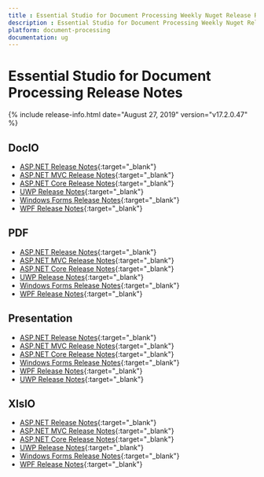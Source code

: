 ```yaml
---
title : Essential Studio for Document Processing Weekly Nuget Release Release Notes  
description : Essential Studio for Document Processing Weekly Nuget Release Release Notes  
platform: document-processing
documentation: ug
---
```


# Essential Studio for Document Processing  Release Notes  

{% include release-info.html date="August 27, 2019" version="v17.2.0.47" %} 

## DocIO

* [ASP.NET Release Notes](/aspnet/release-notes/v17.2.0.47#docio){:target="_blank"}
* [ASP.NET MVC Release Notes](/aspnetmvc/release-notes/v17.2.0.47#docio){:target="_blank"}
* [ASP.NET Core Release Notes](/aspnet-core/release-notes/v17.2.0.47#docio){:target="_blank"}
* [UWP Release Notes](/uwp/release-notes/v17.2.0.47#docio){:target="_blank"}
* [Windows Forms Release Notes](/windowsforms/release-notes/v17.2.0.47#docio){:target="_blank"}
* [WPF Release Notes](/wpf/release-notes/v17.2.0.47#docio){:target="_blank"}


## PDF

* [ASP.NET Release Notes](/aspnet/release-notes/v17.2.0.47#pdf){:target="_blank"}
* [ASP.NET MVC Release Notes](/aspnetmvc/release-notes/v17.2.0.47#pdf){:target="_blank"}
* [ASP.NET Core Release Notes](/aspnet-core/release-notes/v17.2.0.47#pdf){:target="_blank"}
* [UWP Release Notes](/uwp/release-notes/v17.2.0.47#pdf){:target="_blank"}
* [Windows Forms Release Notes](/windowsforms/release-notes/v17.2.0.47#pdf){:target="_blank"}
* [WPF Release Notes](/wpf/release-notes/v17.2.0.47#pdf){:target="_blank"}


## Presentation

* [ASP.NET Release Notes](/aspnet/release-notes/v17.2.0.47#presentation){:target="_blank"}
* [ASP.NET MVC Release Notes](/aspnetmvc/release-notes/v17.2.0.47#presentation){:target="_blank"}
* [ASP.NET Core Release Notes](/aspnet-core/release-notes/v17.2.0.47#presentation){:target="_blank"}
* [Windows Forms Release Notes](/windowsforms/release-notes/v17.2.0.47#presentation){:target="_blank"}
* [WPF Release Notes](/wpf/release-notes/v17.2.0.47#presentation){:target="_blank"}
* [UWP Release Notes](/uwp/release-notes/v17.2.0.47#presentation){:target="_blank"}


## XlsIO

* [ASP.NET Release Notes](/aspnet/release-notes/v17.2.0.47#xlsio){:target="_blank"}
* [ASP.NET MVC Release Notes](/aspnetmvc/release-notes/v17.2.0.47#xlsio){:target="_blank"}
* [ASP.NET Core Release Notes](/aspnet-core/release-notes/v17.2.0.47#xlsio){:target="_blank"}
* [UWP Release Notes](/uwp/release-notes/v17.2.0.47#xlsio){:target="_blank"}
* [Windows Forms Release Notes](/windowsforms/release-notes/v17.2.0.47#xlsio){:target="_blank"}
* [WPF Release Notes](/wpf/release-notes/v17.2.0.47#xlsio){:target="_blank"}